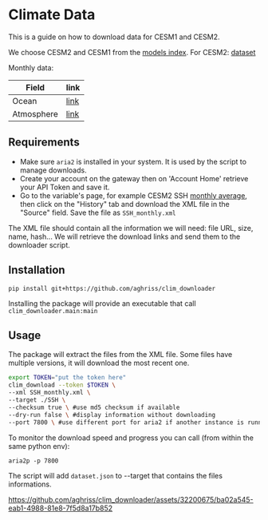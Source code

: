 # Climate Data

This is a guide on how to download data for CESM1 and CESM2.

We choose CESM2 and CESM1 from the
[models index](https://www.earthsystemgrid.org/project.html). For CESM2:
[dataset](https://www.earthsystemgrid.org/dataset/ucar.cgd.cesm2le.output.html)

Monthly data:

| Field      | link                                                                                       |
| ---------- | ------------------------------------------------------------------------------------------ |
| Ocean      | [link](https://www.earthsystemgrid.org/dataset/ucar.cgd.cesm2le.ocn.proc.monthly_ave.html) |
| Atmosphere | [link](https://www.earthsystemgrid.org/dataset/ucar.cgd.cesm2le.atm.proc.monthly_ave.html) |

## Requirements

-   Make sure `aria2` is installed in your system. It is used by the script to
    manage downloads.
-   Create your account on the gateway then on 'Account Home' retrieve your API
    Token and save it.
-   Go to the variable's page, for example CESM2 SSH
    [monthly average](https://www.earthsystemgrid.org/dataset/ucar.cgd.cesm2le.ocn.proc.monthly_ave.SSH.html),
    then click on the "History" tab and download the XML file in the "Source"
    field. Save the file as `SSH_monthly.xml`


The XML file should contain all the information we will need: file URL, size,
name, hash... We will retrieve the download links and send them to the
downloader script.

## Installation

```
pip install git+https://github.com/aghriss/clim_downloader
```

Installing the package will provide an executable that call
`clim_downloader.main:main`

## Usage

The package will extract the files from the XML file. Some files have multiple
versions, it will download the most recent one.

```bash
export TOKEN="put the token here"
clim_download --token $TOKEN \
--xml SSH_monthly.xml \
--target ./SSH \
--checksum true \ #use md5 checksum if available
--dry-run false \ #display information without downloading
--port 7800 \ #use different port for aria2 if another instance is running
```

To monitor the download speed and progress you can call (from within the same
python env):

```
aria2p -p 7800
```

The script will add `dataset.json` to --target that contains the files
informations.





https://github.com/aghriss/clim_downloader/assets/32200675/ba02a545-eab1-4988-81e8-7f5d8a17b852
